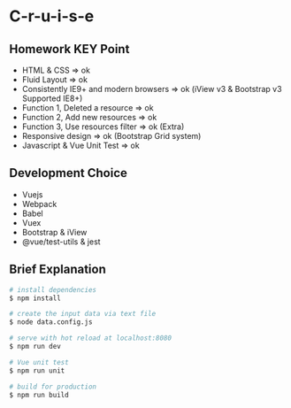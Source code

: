 # C-r-u-i-s-e

## Homework KEY Point

- HTML & CSS => ok
- Fluid Layout => ok
- Consistently IE9+ and modern browsers => ok (iView v3 & Bootstrap v3 Supported IE8+)
- Function 1, Deleted a resource => ok
- Function 2, Add new resources => ok
- Function 3, Use resources filter => ok (Extra)
- Responsive design => ok (Bootstrap Grid system)
- Javascript & Vue Unit Test => ok

## Development Choice

- Vuejs
- Webpack
- Babel
- Vuex
- Bootstrap & iView
- @vue/test-utils & jest

## Brief Explanation
``` bash
# install dependencies
$ npm install

# create the input data via text file
$ node data.config.js

# serve with hot reload at localhost:8080
$ npm run dev

# Vue unit test
$ npm run unit

# build for production
$ npm run build
```
